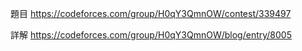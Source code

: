 題目
https://codeforces.com/group/H0qY3QmnOW/contest/339497

詳解
https://codeforces.com/group/H0qY3QmnOW/blog/entry/8005

